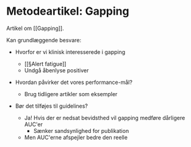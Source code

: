 # Metodeartikel: Gapping
Artikel om [[Gapping]]. 

Kan grundlæggende besvare:
* Hvorfor er vi klinisk interesserede i gapping
	* [[§Alert fatigue]]
	* Undgå åbenlyse positiver

* Hvordan påvirker det vores performance-mål?
	* Brug tidligere artikler som eksempler

* Bør det tilføjes til guidelines?
	* Ja! Hvis der er nedsat bevidsthed vil gapping medføre dårligere AUC'er
		* Sænker sandsynlighed for publikation
	* Men AUC'erne afspejler bedre den reelle

<!-- {BearID:FF643BB7-B08B-4F28-BC9F-C7E7DA23B162-33313-00000075CBF50F1E} -->
